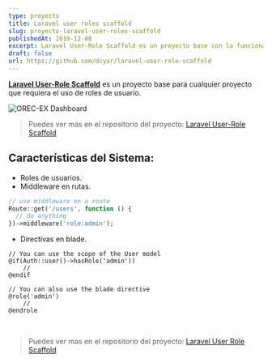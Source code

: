 ```yaml
---
type: proyecto
title: Laravel user roles scaffold
slug: proyecto-laravel-user-roles-scaffold
publishedAt: 2019-12-08
excerpt: Laravel User-Role Scaffold es un proyecto base con la funcionalidad de roles de usuarios
draft: false
url: https://github.com/dcyar/laravel-user-role-scaffold
---
```


**<a href="https://github.com/dcyar/laravel-user-role-scaffold" target="_blank">Laravel User-Role Scaffold</a>** es un proyecto base para cualquier proyecto que requiera el uso de roles de usuario.

![OREC-EX Dashboard](/images/laravel-role-scaffold/dashboard.png)

> Puedes ver más en el repositorio del proyecto: <a href="https://github.com/dcyar/laravel-user-role-scaffold" target="_blank">Laravel User-Role Scaffold</a>

## Características del Sistema:

-   Roles de usuarios.
-   Middleware en rutas.

```php
// use middleware on a route
Route::get('/users', function () {
  // do anything
})->middleware('role:admin');
```

-   Directivas en blade.

```blade
// You can use the scope of the User model
@if(Auth::user()->hasRole('admin'))
    //
@endif

// You can also use the blade directive
@role('admin')
    //
@endrole
```

<br />

> Puedes ver mas en el repositorio del proyecto: <a href="https://github.com/dcyar/laravel-user-role-scaffold" target="_blank">Laravel User Role Scaffold</a>
